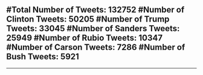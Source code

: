 #Total Number of Tweets: 132752 
#Number of Clinton Tweets: 50205
#Number of Trump Tweets: 33045
#Number of Sanders Tweets: 25949
#Number of Rubio Tweets: 10347
#Number of Carson Tweets: 7286
#Number of Bush Tweets: 5921
---
---
